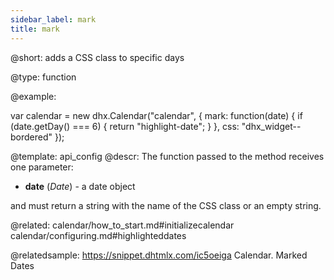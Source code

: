 ```yaml
---
sidebar_label: mark
title: mark
---          
```


@short: 
adds a CSS class to specific days




@type: function

@example: 
<style>
    .highlight-date {
        color: #fff;
    }
</style>

var calendar = new dhx.Calendar("calendar", {
    mark: function(date) {
        if (date.getDay() === 6) {
            return "highlight-date";
        }
    },
    css: "dhx_widget--bordered"
});



@template:	api_config
@descr: 
The function passed to the method receives one parameter:

- **date** (*Date*) - a date object 

and must return a string with the name of the CSS class or an empty string.

@related:
calendar/how_to_start.md#initializecalendar
calendar/configuring.md#highlighteddates

@relatedsample:
https://snippet.dhtmlx.com/ic5oeiga	Calendar. Marked Dates